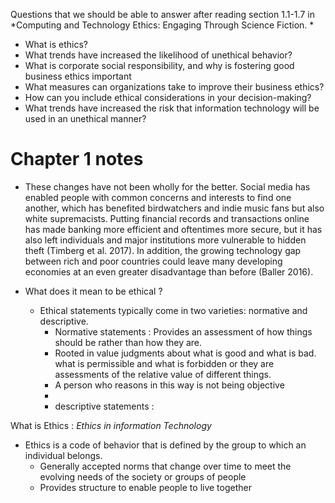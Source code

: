 Questions that we should be able to answer after reading section 1.1-1.7 in *Computing and Technology Ethics: Engaging Through Science Fiction. * 
* What is ethics?
* What trends have increased the likelihood of unethical behavior?
* What is corporate social responsibility, and why is fostering good business ethics important
* What measures can organizations take to improve their business ethics?
* How can you include ethical considerations in your decision-making?
* What trends have increased the risk that information technology will be used in an unethical manner?



# Chapter 1 notes 
* These changes have not been wholly for the better. Social media has enabled people with common concerns and interests to find one another, which has benefited birdwatchers and indie music fans but also white supremacists. Putting financial records and transactions online has made banking more efficient and oftentimes more secure, but it has also left individuals and major institutions more vulnerable to hidden theft (Timberg et al. 2017). In addition, the growing technology gap between rich and poor countries could leave many developing economies at an even greater disadvantage than before (Baller 2016).

* What does it mean to be ethical ?
	* Ethical statements typically come in two varieties: normative and descriptive.
		* Normative statements : Provides an assessment of how things should be rather than how they are.
		* Rooted in value judgments about what is good and what is bad. what is permissible and what is forbidden or they are assessments of the relative value of different things. 
		* A person who reasons in this way is not being objective
		* 
		* descriptive statements : 

What is Ethics : *Ethics in information Technology*
* Ethics is a code of behavior that is defined by the group to which an individual belongs.
	* Generally accepted norms that change over time to meet the evolving needs of the society or groups of people
	* Provides structure to enable people to live together  